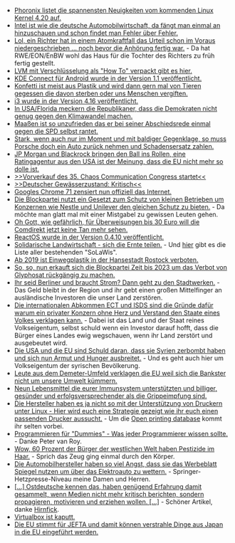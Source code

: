 * [Phoronix listet die spannensten Neuigkeiten vom kommenden Linux Kernel 4.20 auf.](https://www.phoronix.com/scan.php?page=article&item=linux-420-features&num=1)
* [Intel ist wie die deutsche Automobilwirtschaft, da fängt man einmal an hinzuschauen und schon findet man Fehler über Fehler.](https://www.planet3dnow.de/cms/41327-neue-schwachstelle-in-intels-hyper-threading/)
* [Lol, ein Richter hat in einem Atomkraftfall das Urteil schon im Voraus niedergeschrieben ... noch bevor die Anhörung fertig war.](https://blog.fefe.de/?ts=a5219c23) - Da hat RWE/EON/EnBW wohl das Haus für die Tochter des Richters zu früh fertig gestellt.
* [LVM mit Verschlüsselung als "How To" verpackt gibt es hier.](https://opensource.com/article/18/11/manage-storage-lvm)
* [KDE Connect für Android wurde in der Version 1.1 veröffentlicht.](https://nicolasfella.wordpress.com/2018/11/04/kde-connect-new-stuff-0x3/)
* [Konfetti ist meist aus Plastik und wird dann gern mal von Tieren gegessen die davon sterben oder uns Menschen vergiften.](https://www.careelite.de/plastikfreies-konfetti-selber-machen/)
* [i3 wurde in der Version 4.16 veröffentlicht.](https://www.phoronix.com/scan.php?page=news_item&px=i3-Window-Manager-4.16)
* [In USA/Florida meckern die Republikaner, dass die Demokraten nicht genug gegen den Klimawandel machen.](https://blog.fefe.de/?ts=a51ee6d7)
* [Maaßen ist so unzufrieden das er bei seiner Abschiedsrede einmal gegen die SPD selbst rantet.](https://blog.fefe.de/?ts=a51ee38b)
* [Stark, wenn auch nur im Moment und mit baldiger Gegenklage, so muss Porsche doch ein Auto zurück nehmen und Schadensersatz zahlen.](https://blog.fefe.de/?ts=a51e4629)
* [JP Morgan und Blackrock bringen den Ball ins Rollen, eine Ratingagentur aus den USA ist der Meinung, dass die EU nicht mehr so dolle ist.](https://www.neopresse.com/europa/eu-staatsschuldenkrise-hier-legt-eine-bank-den-finger-in-die-wunde/)
* [>>Vorverkauf des 35. Chaos Communication Congress startet<<](https://www.ccc.de/de/updates/2018/vorverkauf-35c3)
* [>>Deutscher Gewässerzustand: Kritisch<<](http://www.sonnenseite.com/de/umwelt/deutscher-gewaesserzustand-kritisch.html)
* [Googles Chrome 71 zensiert nun offiziell das Internet.](https://www.pro-linux.de/news/1/26469/chrome-71-blockiert-irref%C3%BChrende-inhalte.html)
* [Die Blockpartei nutzt ein Gesetzt zum Schutz von kleinen Betrieben um Konzernen wie Nestle und Unilever den gleichen Schutz zu bieten.](https://blog.fefe.de/?ts=a51f5fd5) - Da möchte man glatt mal mit einer Mistgabel zu gewissen Leuten gehen.
* [Oh Gott, wie gefährlich, für Überweisungen bis 30 Euro will die Comdirekt jetzt keine Tan mehr sehen.](https://blog.fefe.de/?ts=a51f6614)
* [ReactOS wurde in der Version 0.4.10 veröffentlicht.](https://www.phoronix.com/scan.php?page=news_item&px=ReactOS-0.4.10-Released)
* [Solidarische Landwirtschaft - sich die Ernte teilen.](https://www.solidarische-landwirtschaft.org) - Und [hier](https://www.solidarische-landwirtschaft.org/index.php?id=273&L=0) gibt es die Liste aller bestehenden "SoLaWis".
* [Ab 2019 ist Einwegplastik in der Hansestadt Rostock verboten.](https://www.careelite.de/rostock-einwegplastik-verbot-2019/)
* [So, so, nun erkauft sich die Blockpartei Zeit bis 2023 um das Verbot von Glyphosat rückgängig zu machen.](http://www.sonnenseite.com/de/politik/schulze-legt-plan-fuer-glyphosat-ausstieg-vor.html)
* [Ihr seid Berliner und braucht Strom? Dann geht zu den Stadtwerken.](https://berlinerstadtwerke.de/) - Das Geld bleibt in der Region und ihr gebt einen großen Mittelfinger an ausländische Investoren die unser Land zerstören.
* [Die internationalen Abkommen ECT und ISDS sind die Gründe dafür warum ein privater Konzern ohne Herz und Verstand den Staate eines Volkes verklagen kann.](https://www.neopresse.com/wirtschaft/ect-gefaehrlicher-als-ttip-und-ceta/) - Dabei ist das Land und der Staat reines Volkseigentum, selbst schuld wenn ein Investor darauf hofft, dass die Bürger eines Landes ewig wegschauen, wenn ihr Land zerstört und ausgebeutet wird.
* [Die USA und die EU sind Schuld daran, dass sie Syrien zerbombt haben und sich nun Armut und Hunger ausbreitet.](https://www.neopresse.com/politik/die-plaene-fuer-die-zerschlagung-syriens-wurden-in-der-eu-entwickelt/) - Und es geht auch hier um Volkseigentum der syrischen Bevölkerung.
* [Leute aus dem Demeter-Umfeld verklagen die EU weil sich die Bankster nicht um unsere Umwelt kümmern.](https://netzfrauen.org/2018/11/07/klimawandel-4/)
* [Neun Lebensmittel die eurer Immunsystem unterstützten und billiger, gesünder und erfolgsversprechender als die Grippeimpfung sind.](https://www.smarticular.net/grippeschutz-natuerlich-knoblauch-ingwer-kurkuma-chili-impfung/)
* [Die Hersteller haben es ja nicht so mit der Unterstützung von Druckern unter Linux - Hier wird euch eine Strategie gezeigt wie ihr euch einen passenden Drucker aussucht.](https://opensource.com/article/18/11/choosing-printer-linux) - Um die [Open printing database](http://www.openprinting.org/printers) kommt ihr selten vorbei.
* [Programmieren für "Dummies" - Was jeder Programmierer wissen sollte.](https://www.info.ucl.ac.be/~pvr/VanRoyChapter.pdf) - Danke Peter van Roy.
* [Wow, 60 Prozent der Bürger der westlichen Welt haben Pestizide im Haar.](http://www.sonnenseite.com/de/umwelt/erster-europaeischer-haar-test-hormonveraendernde-pestizide-im-koerper-jeder-zweiten-person.html) - Sprich das Zeug ging einmal durch den Körper.
* [Die Automobilhersteller haben so viel Angst, dass sie das Werbeblatt Spiegel nutzen um über das Elektroauto zu wettern.](http://www.sonnenseite.com/de/mobilitaet/die-auto-lobby-verbreitet-zweifel-am-elektroauto.html) - Springer-Hetzpresse-Niveau meine Damen und Herren.
* [[...] Ostdeutsche kennen das, haben genügend Erfahrung damit gesammelt, wenn Medien nicht mehr kritisch berichten, sondern propagieren, motivieren und erziehen wollen. [...]](https://www.nzz.ch/feuilleton/alles-beginnt-mit-herkunft-weshalb-ostdeutschland-sich-zur-provokation-entwickelt-ld.1415437) - Schöner Artikel, danke [Hirnfick](https://tuxproject.de/blog/2018/11/liegengebliebenes-vom-7-november-2018/).
* [Virtualbox ist kaputt.](https://blog.fefe.de/?ts=a51ad1d7)
* [Die EU stimmt für JEFTA und damit können verstrahle Dinge aus Japan in die EU eingeführt werden.](https://netzfrauen.org/2018/11/08/trade-deal-2/)

